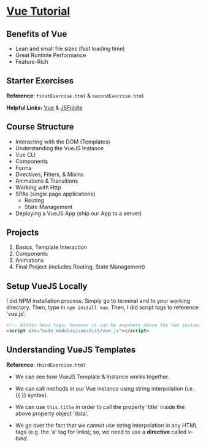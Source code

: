 # [Vue Tutorial](https://www.udemy.com/vuejs-2-the-complete-guide/learn/v4/content)

## Benefits of Vue

* Lean and small file sizes (fast loading time)
* Great Runtime Performance
* Feature-Rich

## Starter Exercises

**Reference**: ```firstExercise.html``` & ```secondExercise.html```

**Helpful Links:** [Vue](https://vuejs.org/) & [JSFiddle](https://jsfiddle.net/50wL7mdz/732026/) 

## Course Structure

* Interacting with the DOM (Templates)
* Understanding the VueJS Instance
* Vue CLI 
* Components
* Forms
* Directives, Filters, & Mixins
* Animations & Transitions
* Working with Http
* SPAs (single page applications)
  * Routing
  * State Management
* Deploying a VueJS App (ship our App to a server)

## Projects

1. Basics, Template Interaction
2. Components
3. Animations
4. Final Project (includes Routing, State Management)

## Setup VueJS Locally

I did NPM installation process. Simply go to terminal and to your working directory. Then, type in ```npm install vue```. Then, I did script tags to reference 'vue.js'. 

```html
<!-- Within head tags; however it can be anywhere above the Vue instance. -->
<script src="node_modules/vue/dist/vue.js"></script>
```

## Understanding VueJS Templates

**Reference**: ```thirdExercise.html``` 

* We can see how VueJS Template & Instance works together. 

* We can call methods in our Vue instance using string interpolation (i.e. {{ }} syntax). 
* We can use ```this.title``` in order to call the property 'title' inside the above property object 'data'. 
* We go over the fact that we cannot use string interpolation in any HTML tags (e.g. the 'a' tag for links); so, we need to use a **directive** called *v-bind*. 













